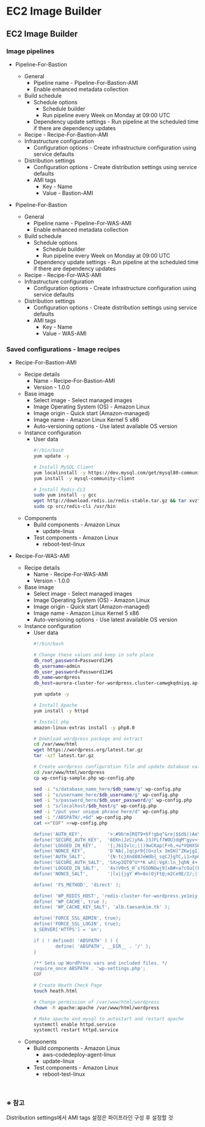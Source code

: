 # EC2 Image Builder

## EC2 Image Builder
### Image pipelines
- Pipeline-For-Bastion
  - General
    - Pipeline name - Pipeline-For-Bastion-AMI
    - Enable enhanced metadata collection
  - Build schedule
    - Schedule options
      - Schedule builder
      - Run pipeline every Week on Monday at 09:00 UTC
    - Dependency update settings - Run pipeline at the scheduled time if there are dependency updates
  - Recipe - Recipe-For-Bastion-AMI
  - Infrastructure configuration
    - Configuration options - Create infrastructure configuration using service defaults
  - Distribution settings
    - Configuration options - Create distribution settings using service defaults
    - AMI tags
      - Key - Name
      - Value - Bastion-AMI

- Pipeline-For-Bastion
  - General
    - Pipeline name - Pipeline-For-WAS-AMI
    - Enable enhanced metadata collection
  - Build schedule
    - Schedule options
      - Schedule builder
      - Run pipeline every Week on Monday at 09:00 UTC
    - Dependency update settings - Run pipeline at the scheduled time if there are dependency updates
  - Recipe - Recipe-For-WAS-AMI
  - Infrastructure configuration
    - Configuration options - Create infrastructure configuration using service defaults
  - Distribution settings
    - Configuration options - Create distribution settings using service defaults
    - AMI tags
      - Key - Name
      - Value - WAS-AMI

### Saved configurations - Image recipes
- Recipe-For-Bastion-AMI
  - Recipe details
    - Name - Recipe-For-Bastion-AMI
    - Version - 1.0.0
  - Base image
    - Select image - Select managed images
    - Image Operating System (OS) - Amazon Linux
    - Image origin - Quick start (Amazon-managed)
    - Image name - Amazon Linux Kernel 5 x86
    - Auto-versioning options - Use latest available OS version
  - Instance configuration
    - User data
      ```bash
      #!/bin/bash
      yum update -y

      # Install MySQL Client
      yum localinstall -y https://dev.mysql.com/get/mysql80-community-release-el7-5.noarch.rpm
      yum install -y mysql-community-client

      # Install Redis-CLI
      sudo yum install -y gcc
      wget http://download.redis.io/redis-stable.tar.gz && tar xvzf redis-stable.tar.gz && cd redis-stable && make
      sudo cp src/redis-cli /usr/bin
      ```
  - Components
    - Build components - Amazon Linux
      - update-linux
    - Test components - Amazon Linux
      - reboot-test-linux

- Recipe-For-WAS-AMI
  - Recipe details
    - Name - Recipe-For-WAS-AMI
    - Version - 1.0.0
  - Base image
    - Select image - Select managed images
    - Image Operating System (OS) - Amazon Linux
    - Image origin - Quick start (Amazon-managed)
    - Image name - Amazon Linux Kernel 5 x86
    - Auto-versioning options - Use latest available OS version
  - Instance configuration
    - User data
      ```bash
      #!/bin/bash
      
      # Change these values and keep in safe place
      db_root_password=Password12#$
      db_username=admin
      db_user_password=Password12#$
      db_name=wordpress
      db_host=aurora-cluster-for-wordpress.cluster-camwgkqdniyq.ap-northeast-2.rds.amazonaws.com

      yum update -y

      # Install Apache
      yum install -y httpd

      # Install php
      amazon-linux-extras install -y php8.0

      # Download wordpress package and extract
      cd /var/www/html
      wget https://wordpress.org/latest.tar.gz
      tar -xzf latest.tar.gz

      # Create wordpress configuration file and update database value
      cd /var/www/html/wordpress
      cp wp-config-sample.php wp-config.php

      sed -i "s/database_name_here/$db_name/g" wp-config.php
      sed -i "s/username_here/$db_username/g" wp-config.php
      sed -i "s/password_here/$db_user_password/g" wp-config.php
      sed -i "s/localhost/$db_host/g" wp-config.php
      sed -i "/put your unique phrase here/d" wp-config.php
      sed -i "/ABSPATH/,+6d" wp-config.php
      cat <<"EOF" >>wp-config.php

      define('AUTH_KEY',         '>:#9b!m]RQT9+6f!gbq^&re|$$d$|)AeY;gGLxw++Hg<+xtTXn7{7=&>LY;1.qYu');
      define('SECURE_AUTH_KEY',  '6EKn|JzC|yhA.}3JFLf7WOU}dqM^gyv<{@d`EXQt4:o4uoV2UM|<C5,R3O@KC{-J');
      define('LOGGED_IN_KEY',    '{;J61Ivlc;||)9wCKap(F+6,+u*VQHXSHI7}ns0+iHn4,j|*6sinG%SOp9<Y]lr#');
      define('NONCE_KEY',        'O`NA{,]q(pr9{[G<zlx 3mSH]^ZKwjgI}*W8C9Wc<pUSO$!aC|-G|_+Gvwl.Kiwt');
      define('AUTH_SALT',        '{N-tc}Xnd88JeWdb{_sqCJ}gTC,i1>XpQ1F_)OgY?(0w%&q|}-3=+w$Q<!4|IgAd');
      define('SECURE_AUTH_SALT', 'SX>p3QT0^U**K wh[:VgX:ln_}qhN_4+:x>u/|e;1+|_uk-E-=>Nr0Db|3tWH]%$');
      define('LOGGED_IN_SALT',   '4s)V0nS_H`x7GSONGwj9]xB#<a?cOu{(EN}m`lE+D9]EG?H-kkbYVZR:&4v>n3;+');
      define('NONCE_SALT',       '|lx|{jgY`#h>8o)OjFt@;m2Ce9E/2/;|?h})!f&u6f?]+)tHW%wmZ-C.R0P.!c6t');

      define( 'FS_METHOD', 'direct' );

      define( 'WP_REDIS_HOST', 'redis-cluster-for-wordpress.ye1eiy.ng.0001.apn2.cache.amazonaws.com' );
      define( 'WP_CACHE', true );
      define( 'WP_CACHE_KEY_SALT', 'alb.taesankim.tk' );

      define('FORCE_SSL_ADMIN', true);
      define('FORCE_SSL_LOGIN', true);
      $_SERVER['HTTPS'] = 'on';

      if ( ! defined( 'ABSPATH' ) ) {
              define( 'ABSPATH', __DIR__ . '/' );
      }

      /** Sets up WordPress vars and included files. */
      require_once ABSPATH . 'wp-settings.php';
      EOF

      # Create Heath Check Page
      touch heath.html

      # Change permission of /var/www/html/wordpress
      chown -R apache:apache /var/www/html/wordpress

      # Make apache and mysql to autostart and restart apache
      systemctl enable httpd.service
      systemctl restart httpd.service
      ```
  - Components
    - Build components - Amazon Linux
      - aws-codedeploy-agent-linux
      - update-linux
    - Test components - Amazon Linux
      - reboot-test-linux

<br/>

### ※ 참고
Distribution settings에서 AMI tags 설정은 파이프라인 구성 후 설정할 것

